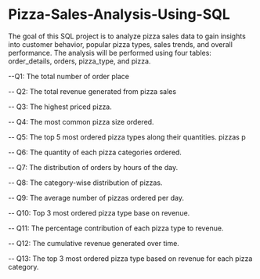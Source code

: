 # Pizza-Sales-Analysis-Using-SQL

The goal of this SQL project is to analyze pizza sales data to gain insights into customer behavior, popular 
pizza types, sales trends, and overall performance. The analysis will be performed using four tables: 
order_details, orders, pizza_type, and pizza.

--Q1: The total number of order place

-- Q2: The total revenue generated from pizza sales

-- Q3: The highest priced pizza.

-- Q4: The most common pizza size ordered.

-- Q5: The top 5 most ordered pizza types along their quantities.
	pizzas p

-- Q6: The quantity of each pizza categories ordered.

-- Q7: The distribution of orders by hours of the day.

-- Q8: The category-wise distribution of pizzas.

-- Q9: The average number of pizzas ordered per day.	

-- Q10: Top 3 most ordered pizza type base on revenue.

-- Q11: The percentage contribution of each pizza type to revenue.	

-- Q12: The cumulative revenue generated over time.
	 
-- Q13: The top 3 most ordered pizza type based on revenue for each pizza category.

